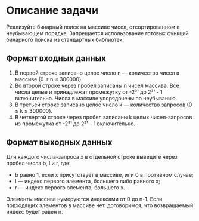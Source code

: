 # Описание задачи

Реализуйте бинарный поиск на массиве чисел, отсортированном в неубывающем порядке. Запрещается использование готовых функций бинарного поиска из стандартных библиотек.

## Формат входных данных

1. В первой строке записано целое число n — количество чисел в массиве (0 ≤ n ≤ 300000).
2. Во второй строке через пробел записаны n чисел массива. Все числа целые и принадлежат промежутку от -2³¹ до 2³¹ - 1 включительно. Числа в массиве упорядочены по неубыванию.
3. В третьей строке записано целое число k — количество запросов (0 ≤ k ≤ 300000).
4. В четвертой строке через пробел записаны k целых чисел-запросов из промежутка от -2³¹ до 2³¹ - 1 включительно.

## Формат выходных данных

Для каждого числа-запроса x в отдельной строке выведите через пробел числа b, l и r, где:
- b равно 1, если x присутствует в массиве, или 0 в противном случае;
- l — индекс первого элемента, большего либо равного x;
- r — индекс первого элемента, большего x.

Элементы массива нумеруются индексами от 0 до n-1. Если подходящих элементов в массиве нет, договоримся, что возвращаемый индекс будет равен n.
